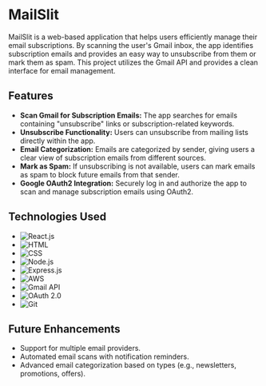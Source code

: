 # MailSlit
MailSlit is a web-based application that helps users efficiently manage their email subscriptions. By scanning the user's Gmail inbox, the app identifies subscription emails and provides an easy way to unsubscribe from them or mark them as spam. This project utilizes the Gmail API and provides a clean interface for email management.

## Features
- **Scan Gmail for Subscription Emails:** The app searches for emails containing "unsubscribe" links or subscription-related keywords.
- **Unsubscribe Functionality:** Users can unsubscribe from mailing lists directly within the app.
- **Email Categorization:** Emails are categorized by sender, giving users a clear view of subscription emails from different sources.
- **Mark as Spam:** If unsubscribing is not available, users can mark emails as spam to block future emails from that sender.
- **Google OAuth2 Integration:** Securely log in and authorize the app to scan and manage subscription emails using OAuth2.

## Technologies Used

- ![React.js](https://img.shields.io/badge/Front--end-React.js-61DAFB?logo=react&logoColor=white)
- ![HTML](https://img.shields.io/badge/Front--end-HTML-E34F26?logo=html5&logoColor=white)
- ![CSS](https://img.shields.io/badge/Front--end-CSS-1572B6?logo=css3&logoColor=white)
- ![Node.js](https://img.shields.io/badge/Back--end-Node.js-339933?logo=node.js&logoColor=white)
- ![Express.js](https://img.shields.io/badge/Back--end-Express.js-000000?logo=express&logoColor=white)
- ![AWS](https://img.shields.io/badge/Database-AWS-FF9900?logo=amazon-aws&logoColor=white)
- ![Gmail API](https://img.shields.io/badge/API-Gmail%20API-red)
- ![OAuth 2.0](https://img.shields.io/badge/Authentication-OAuth%202.0-3b5998)
- ![Git](https://img.shields.io/badge/Version%20Control-Git%20&%20GitHub-F05032?logo=git&logoColor=white)

## Future Enhancements
- Support for multiple email providers.
- Automated email scans with notification reminders.
- Advanced email categorization based on types (e.g., newsletters, promotions, offers).

